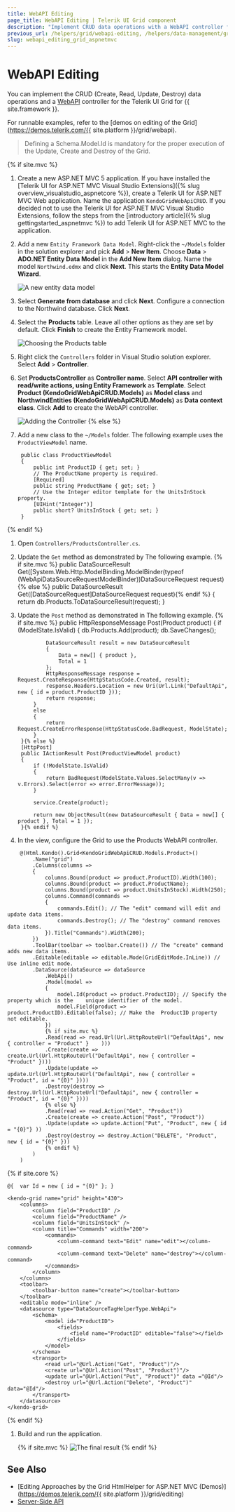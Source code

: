 ```yaml
---
title: WebAPI Editing
page_title: WebAPI Editing | Telerik UI Grid component
description: "Implement CRUD data operations with a WebAPI controller for the Kendo UI Grid for {{ site.framework }}."
previous_url: /helpers/grid/webapi-editing, /helpers/data-management/grid/webapi-editing
slug: webapi_editing_grid_aspnetmvc
---
```


# WebAPI Editing

You can implement the CRUD (Create, Read, Update, Destroy) data operations and a [WebAPI](http://www.asp.net/web-api) controller for the Telerik UI Grid for {{ site.framework }}.

For runnable examples, refer to the [demos on editing of the Grid](https://demos.telerik.com/{{ site.platform }}/grid/webapi).

> Defining a Schema.Model.Id is mandatory for the proper execution of the Update, Create and Destroy of the Grid.

{% if site.mvc %}
1. Create a new ASP.NET MVC 5 application. If you have installed the [Telerik UI for ASP.NET MVC Visual Studio Extensions]({% slug overview_visualstudio_aspnetcore %}), create a Telerik UI for ASP.NET MVC Web application. Name the application `KendoGridWebApiCRUD`. If you decided not to use the Telerik UI for ASP.NET MVC Visual Studio Extensions, follow the steps from the [introductory article]({% slug gettingstarted_aspnetmvc %}) to add Telerik UI for ASP.NET MVC to the application.
1. Add a new `Entity Framework Data Model`. Right-click the `~/Models` folder in the solution explorer and pick **Add** > **New Item**. Choose **Data** > **ADO.NET Entity Data Model** in the **Add New Item** dialog. Name the model `Northwind.edmx` and click **Next**. This starts the **Entity Data Model Wizard**.

    ![A new entity data model](../images/grid-entity-data-model.png)

1. Select **Generate from database** and click **Next**. Configure a connection to the Northwind database. Click **Next**.
1. Select the **Products** table. Leave all other options as they are set by default. Click **Finish** to create the Entity Framework model.

    ![Choosing the Products table](../images/grid-database-objects.png)

1. Right click the `Controllers` folder in Visual Studio solution explorer. Select **Add** > **Controller**.
1. Set **ProductsController** as **Controller name**. Select **API controller with read/write actions, using Entity Framework** as **Template**. Select **Product (KendoGridWebApiCRUD.Models)** as **Model class** and **NorthwindEntities (KendoGridWebApiCRUD.Models)** as **Data context class**. Click **Add** to create the WebAPI controller.

    ![Adding the Controller](../images/grid-api-controller.png)
{% else %}
1. Add a new class to the `~/Models` folder. The following example uses the `ProductViewModel` name.

        public class ProductViewModel
        {
            public int ProductID { get; set; }
            // The ProductName property is required.
            [Required]
            public string ProductName { get; set; }
            // Use the Integer editor template for the UnitsInStock property.
            [UIHint("Integer")]
            public short? UnitsInStock { get; set; }
        }
{% endif %}

1. Open `Controllers/ProductsController.cs`.
1. Update the `Get` method as demonstrated by The following example.
        {% if site.mvc %}
        public DataSourceResult Get([System.Web.Http.ModelBinding.ModelBinder(typeof    (WebApiDataSourceRequestModelBinder))DataSourceRequest request){% else %}
        public DataSourceResult Get([DataSourceRequest]DataSourceRequest request){% endif %}
        {
            return db.Products.ToDataSourceResult(request);
        }

1. Update the `Post` method as demonstrated in The following example.
        {% if site.mvc %}
        public HttpResponseMessage Post(Product product)
        {
            if (ModelState.IsValid)
            {
                db.Products.Add(product);
                db.SaveChanges();

                DataSourceResult result = new DataSourceResult
                {
                    Data = new[] { product },
                    Total = 1
                };
                HttpResponseMessage response = Request.CreateResponse(HttpStatusCode.Created, result);
                response.Headers.Location = new Uri(Url.Link("DefaultApi", new { id = product.ProductID }));
                return response;
            }
            else
            {
                return Request.CreateErrorResponse(HttpStatusCode.BadRequest, ModelState);
            }
        }{% else %}
        [HttpPost]
        public IActionResult Post(ProductViewModel product)
        {
			if (!ModelState.IsValid)
			{
				return BadRequest(ModelState.Values.SelectMany(v => v.Errors).Select(error => error.ErrorMessage));
            }

			service.Create(product);

			return new ObjectResult(new DataSourceResult { Data = new[] { product }, Total = 1 });
		}{% endif %}

1. In the view, configure the Grid to use the Products WebAPI controller.

```HtmlHelper
    @(Html.Kendo().Grid<KendoGridWebApiCRUD.Models.Product>()
        .Name("grid")
        .Columns(columns =>
        {
            columns.Bound(product => product.ProductID).Width(100);
            columns.Bound(product => product.ProductName);
            columns.Bound(product => product.UnitsInStock).Width(250);
            columns.Command(commands =>
            {
                commands.Edit(); // The "edit" command will edit and update data items.
                commands.Destroy(); // The "destroy" command removes data items.
            }).Title("Commands").Width(200);
        })
        .ToolBar(toolbar => toolbar.Create()) // The "create" command adds new data items.
        .Editable(editable => editable.Mode(GridEditMode.InLine)) // Use inline edit mode.
        .DataSource(dataSource => dataSource
            .WebApi()
            .Model(model =>
            {
                model.Id(product => product.ProductID); // Specify the property which is the    unique identifier of the model.
                model.Field(product => product.ProductID).Editable(false); // Make the  ProductID property not editable.
            })
            {% if site.mvc %}
            .Read(read => read.Url(Url.HttpRouteUrl("DefaultApi", new { controller = "Product" }    )))
            .Create(create => create.Url(Url.HttpRouteUrl("DefaultApi", new { controller =  "Product" })))
            .Update(update => update.Url(Url.HttpRouteUrl("DefaultApi", new { controller =  "Product", id = "{0}" })))
            .Destroy(destroy => destroy.Url(Url.HttpRouteUrl("DefaultApi", new { controller =   "Product", id = "{0}" })))
            {% else %}
            .Read(read => read.Action("Get", "Product"))
            .Create(create => create.Action("Post", "Product"))
            .Update(update => update.Action("Put", "Product", new { id = "{0}"} ))
            .Destroy(destroy => destroy.Action("DELETE", "Product", new { id = "{0}" }))	
            {% endif %}
        )
    )
```
{% if site.core %}
```TagHelper
@{  var Id = new { id = "{0}" }; }

<kendo-grid name="grid" height="430">
    <columns>
        <column field="ProductID" />
        <column field="ProductName" />
        <column field="UnitsInStock" />
        <column title="Commands" width="200">
            <commands>
                <column-command text="Edit" name="edit"></column-command>
                <column-command text="Delete" name="destroy"></column-command>
            </commands>
        </column>
    </columns>
    <toolbar>
        <toolbar-button name="create"></toolbar-button>
    </toolbar>
    <editable mode="inline" />
    <datasource type="DataSourceTagHelperType.WebApi">
        <schema>
            <model id="ProductID">
                <fields>
                    <field name="ProductID" editable="false"></field>
                </fields>
            </model>
        </schema>
        <transport>
            <read url="@Url.Action("Get", "Product")"/>
            <create url="@Url.Action("Post", "Product")"/>
            <update url="@Url.Action("Put", "Product")" data ="@Id"/>
            <destroy url="@Url.Action("Delete", "Product")" data="@Id"/>
        </transport>
    </datasource>
</kendo-grid>
```
{% endif %}

1. Build and run the application.

    {% if site.mvc %}
    ![The final result](../images/grid-inline-grid.png)
    {% endif %}

## See Also

* [Editing Approaches by the Grid HtmlHelper for ASP.NET MVC (Demos)](https://demos.telerik.com/{{ site.platform }}/grid/editing)
* [Server-Side API](/api/grid)
